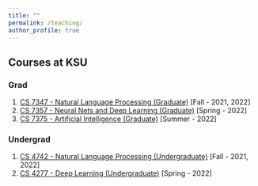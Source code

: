 ```yaml
---
title: ""
permalink: /teaching/
author_profile: true
---
```


## Courses at KSU

### Grad

1. [CS 7347 - Natural Language Processing (Graduate)](#) [Fall - 2021, 2022]
1. [CS 7357 - Neural Nets and Deep Learning (Graduate)](#) [Spring - 2022]
1. [CS 7375 - Artificial Intelligence (Graduate)](#) [Summer - 2022]

### Undergrad
1. [CS 4742 - Natural Language Processing (Undergraduate)](#) [Fall - 2021, 2022]
1. [CS 4277 - Deep Learning (Undergraduate)](#) [Spring - 2022]

<!-- ### Spring
- [CS 7357 - Neural Nets and Deep Learning (Graduate)](#)
- [CS 4277 - Deep Learning (Undergraduate)](#)

### Summer 
- [CS 7375 - Artificial Intelligence (Graduate)](#)

### Fall

 - [CS 4742 - Natural Language Processing (Undergraduate)](http://ahafizk.github.io/teaching/2021-fall-teaching-cs4742.html)
 
 - [CS 7347 - Natural Language Processing (Graduate)](http://ahafizk.github.io/teaching/2021-fall-teaching-cs7347)


## 2021

### Fall 

 - [CS 4742 - Natural Language Processing (Undergraduate)](http://ahafizk.github.io/teaching/2021-fall-teaching-cs4742.html)
 
 - [CS 7347 - Natural Language Processing (Graduate)](http://ahafizk.github.io/teaching/2021-fall-teaching-cs7347) -->
